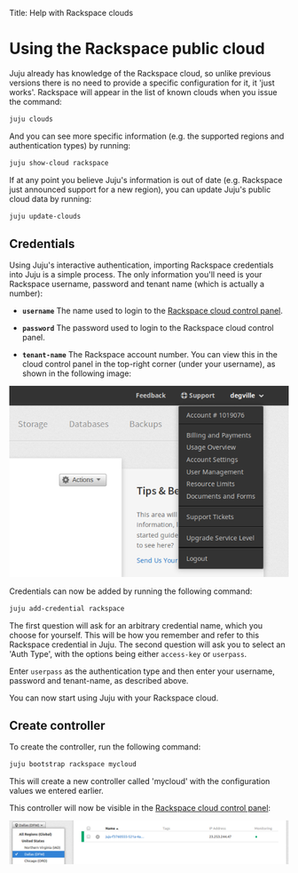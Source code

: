 Title: Help with Rackspace clouds

# Using the Rackspace public cloud

Juju already has knowledge of the Rackspace cloud, so unlike previous versions there
is no need to provide a specific configuration for it, it 'just works'. Rackspace
will appear in the list of known clouds when you issue the command:
  
```bash
juju clouds
```
And you can see more specific information (e.g. the supported regions and
authentication types) by running:
  
```bash
juju show-cloud rackspace
```
If at any point you believe Juju's information is out of date (e.g. Rackspace just 
announced support for a new region), you can update Juju's public cloud data by
running:
  
```bash
juju update-clouds
```

## Credentials

Using Juju's interactive authentication, importing Rackspace credentials into
Juju is a simple process. The only information you'll need is your Rackspace
username, password and tenant name (which is actually a number):

 - **`username`** The name used to login to the 
    [Rackspace cloud control panel](rscontrolpanel).

 - **`password`** The password used to login to the Rackspace cloud
   control panel. 

 - **`tenant-name`** The Rackspace account number. You can view this in 
    the cloud control panel in the top-right corner (under your username), as
    shown in the following image:

![Rackspace control panel showing tenant id](./media/config-rackspace_tenant_id.png)


Credentials can now be added by running the following command:

```bash
juju add-credential rackspace
```

The first question will ask for an arbitrary credential name, which you choose
for yourself. This will be how you remember and refer to this Rackspace
credential in Juju. The second question will ask you to select an 'Auth Type',
with the options being either `access-key` or `userpass`. 

Enter `userpass` as the authentication type and then enter your username,
password and tenant-name, as described above.

You can now start using Juju with your Rackspace cloud.

## Create controller

To create the controller, run the following command:

```bash
juju bootstrap rackspace mycloud
```

This will create a new controller called 'mycloud' with the configuration 
values we entered earlier.

This controller will now be visible in the
[Rackspace cloud control panel](rscontrolpanel):

![bootstrap machine 0 in Rackspace portal](./media/config-rackspace_portal-machine_0.png)

[rscontrolpanel]: https://mycloud.rackspace.com
